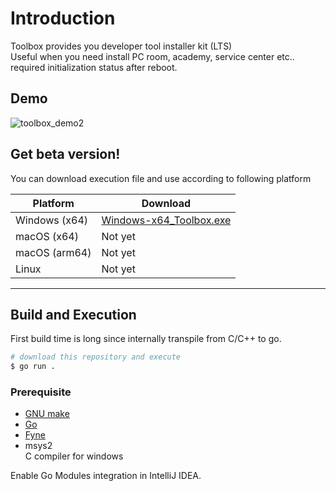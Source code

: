 
# Introduction
Toolbox provides you developer tool installer kit (LTS) \
Useful when you need install PC room, academy, service center etc.. required initialization status after reboot.

## Demo
![toolbox_demo2](https://user-images.githubusercontent.com/48945177/222872651-1c78aea7-1c58-4117-9000-7719ed970da3.gif)

## Get beta version!
You can download execution file and use according to following platform

| Platform      | Download                                                                                                                 |
|---------------|--------------------------------------------------------------------------------------------------------------------------|
| Windows (x64) | [Windows-x64_Toolbox.exe](https://github.com/milkcoke/toolbox-gui/releases/download/v1.0.1-beta/Toolbox-Windows-x64.exe) |
| macOS (x64)   | Not yet                                                                                                                  |
| macOS (arm64) | Not yet                                                                                                                  |
| Linux         | Not yet                                                                                                                  |

---

## Build and Execution
First build time is long since internally transpile from C/C++ to go.

```bash
# download this repository and execute
$ go run .
```

### Prerequisite
- [GNU make](https://gnuwin32.sourceforge.net/packages/make.htm)
- [Go](https://go.dev/dl/)
- [Fyne](https://developer.fyne.io/started/) 
- msys2 \
C compiler for windows

Enable Go Modules integration in IntelliJ IDEA.

